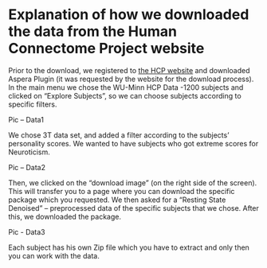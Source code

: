 # Explanation of how we downloaded the data from the Human Connectome Project website

Prior to the download, we registered to [the HCP website](https://db.humanconnectome.org/)
and downloaded Aspera Plugin (it was requested by the website for the download process).
In the main menu we chose the WU-Minn HCP Data -1200 subjects and clicked on “Explore Subjects”, 
so we can choose subjects according to specific filters.

Pic – Data1

We chose 3T data set, and added a filter according to the subjects’ personality scores. 
We wanted to have subjects who got extreme scores for Neuroticism.

Pic – Data2

Then, we clicked on the “download image” (on the right side of the screen). 
This will transfer you to a page where you can download the specific package which you requested. 
We then asked for a “Resting State Denoised” – preprocessed data of the specific subjects that we chose. 
After this, we downloaded the package.

Pic - Data3

Each subject has his own Zip file which you have to extract and only then you can work with the data.
